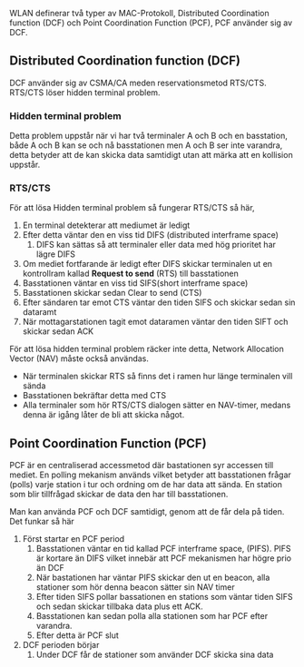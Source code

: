 

WLAN definerar två typer av MAC-Protokoll, Distributed Coordination function (DCF) och Point Coordination Function (PCF), PCF använder sig av DCF.

## Distributed Coordination function (DCF)

DCF använder sig av CSMA/CA meden reservationsmetod RTS/CTS. RTS/CTS löser hidden terminal problem.

### Hidden terminal problem

Detta problem uppstår när vi har två terminaler A och B och en basstation, både A och B kan se och nå basstationen men A och B ser inte varandra, detta betyder att de kan skicka data samtidigt utan att märka att en kollision uppstår.

### RTS/CTS

För att lösa Hidden terminal problem så fungerar RTS/CTS så här,

1. En terminal detekterar att mediumet är ledigt
2. Efter detta väntar den en viss tid DIFS (distributed interframe space)
    1. DIFS kan sättas så att terminaler eller data med hög prioritet har lägre DIFS
3. Om mediet fortfarande är ledigt efter DIFS skickar terminalen ut en kontrollram kallad **Request to send** (RTS) till basstationen
4. Basstationen väntar en viss tid SIFS(short interframe space)
5. Basstationen skickar sedan Clear to send (CTS) 
6. Efter sändaren tar emot CTS väntar den tiden SIFS och skickar sedan sin dataramt 
7. När mottagarstationen tagit emot dataramen väntar den tiden SIFT och skickar sedan ACK

För att lösa hidden terminal problem räcker inte detta, Network Allocation Vector (NAV) måste också användas. 

- När terminalen skickar RTS så finns det i ramen hur länge terminalen vill sända
- Basstationen bekräftar detta med CTS
- Alla terminaler som hör RTS/CTS dialogen sätter en NAV-timer, medans denna är igång låter de bli att skicka något.

## Point Coordination Function (PCF)

PCF är en centraliserad accessmetod där bastationen syr accessen till mediet. En polling mekanism används vilket betyder att basstationen frågar (polls) varje station i tur och ordning om de har data att sända. En station som blir tillfrågad skickar de data den har till basstationen.

Man kan använda PCF och DCF samtidigt, genom att de får dela på tiden. Det funkar så här

1. Först startar en PCF period
    1. Basstationen väntar en tid kallad PCF interframe space, (PIFS). PIFS är kortare än DIFS vilket innebär att PCF mekanismen har högre prio än DCF
    2. När bastationen har väntar PIFS skickar den ut en beacon, alla stationer som hör denna beacon sätter sin NAV timer
    3. Efter tiden SIFS pollar bassationen en stations som väntar tiden SIFS och sedan skickar tillbaka data plus ett ACK.
    4. Basstationen kan sedan polla alla stationen som har PCF efter varandra.
    5. Efter detta är PCF slut
2. DCF perioden börjar
    1. Under DCF får de stationer som använder DCF skicka sina data